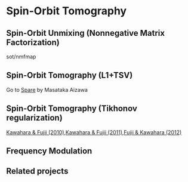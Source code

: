 # Spin-Orbit Tomography

## Spin-Orbit Unmixing (Nonnegative Matrix Factorization)

sot/nmfmap

## Spin-Orbit Tomography (L1+TSV)

Go to [Spare](https://github.com/HajimeKawahara/Spare) by Masataka Aizawa

## Spin-Orbit Tomography (Tikhonov regularization)

[Kawahara & Fujii (2010)](https://arxiv.org/abs/1004.5152),[Kawahara & Fujii (2011)](http://arxiv.org/abs/1106.0136),[Fujii & Kawahara (2012)](http://arxiv.org/abs/1204.3504)

## Frequency Modulation

## Related projects

